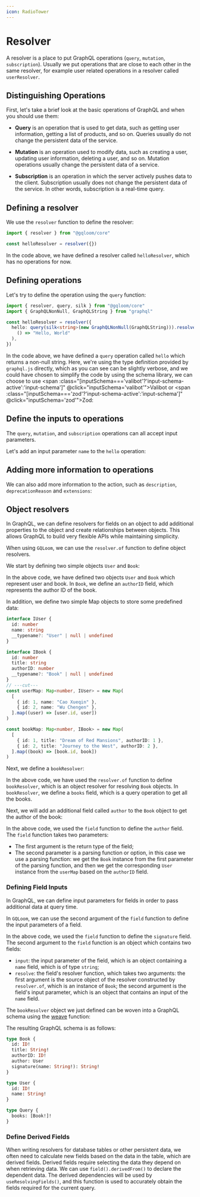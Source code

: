 ```yaml
---
icon: RadioTower
---
```

<script setup>
import { InputSchemaCodes, inputSchema } from "@/components/input-schema.tsx"
</script>
# Resolver

A resolver is a place to put GraphQL operations (`query`, `mutation`, `subscription`).
Usually we put operations that are close to each other in the same resolver, for example user related operations in a resolver called `userResolver`.

## Distinguishing Operations
First, let's take a brief look at the basic operations of GraphQL and when you should use them:

- **Query** is an operation that is used to get data, such as getting user information, getting a list of products, and so on. Queries usually do not change the persistent data of the service.

- **Mutation** is an operation used to modify data, such as creating a user, updating user information, deleting a user, and so on. Mutation operations usually change the persistent data of a service.

- **Subscription** is an operation in which the server actively pushes data to the client. Subscription usually does not change the persistent data of the service. In other words, subscription is a real-time query.

## Defining a resolver

We use the `resolver` function to define the resolver:

```ts
import { resolver } from "@gqloom/core"

const helloResolver = resolver({})
```

In the code above, we have defined a resolver called `helloResolver`, which has no operations for now.

## Defining operations

Let's try to define the operation using the `query` function:

```ts twoslash
import { resolver, query, silk } from "@gqloom/core"
import { GraphQLNonNull, GraphQLString } from "graphql"

const helloResolver = resolver({
  hello: query(silk<string>(new GraphQLNonNull(GraphQLString))).resolve(
    () => "Hello, World"
  ),
})
```

In the code above, we have defined a `query` operation called `hello` which returns a non-null string.
Here, we're using the type definition provided by `graphql.js` directly, which as you can see can be slightly verbose, and we could have chosen to simplify the code by using the schema library, we can choose to use <span :class="[inputSchema==='valibot'?'input-schema-active':'input-schema']" @click="inputSchema='valibot'">Valibot</span> or <span :class="[inputSchema==='zod'?'input-schema-active':'input-schema']"  @click="inputSchema='zod'">Zod</span>:

<InputSchemaCodes>
<template v-slot:valibot>

We can define the return type of the `hello` operation using [valibot](./schema/valibot) to define the return type of the `hello` operation:

```ts twoslash
import { resolver, query } from "@gqloom/core"
import * as v from "valibot"

const helloResolver = resolver({
  hello: query(v.string()).resolve(() => "Hello, World"),
})
```

In the code above, we use `v.string()` to define the return type of the `hello` operation. We can directly use the `valibot` schema as the `silk`.

</template>
<template v-slot:zod>

We can define the return type of the `hello` operation using [zod](./schema/zod) to define the return type of the `hello` operation:

```ts twoslash
import { resolver, query } from "@gqloom/core"
import * as z from "zod"

const helloResolver = resolver({
  hello: query(z.string()).resolve(() => "Hello, World"),
})
```

In the code above, we use `z.string()` to define the return type of the `hello` operation, and the `zodSilk` function lets us use the Schema definition of `zod` as a `silk`.
</template>
</InputSchemaCodes>

## Define the inputs to operations
The `query`, `mutation`, and `subscription` operations can all accept input parameters.

Let's add an input parameter `name` to the `hello` operation:

<InputSchemaCodes>
<template v-slot:valibot>

```ts twoslash
import { resolver, query } from '@gqloom/core'
import * as v from "valibot"

const helloResolver = resolver({
  hello: query(v.string())
    .input({ // [!code hl]
      name: v.nullish(v.string(), "World"), // [!code hl]
    }) // [!code hl]
    .resolve(({ name }) => `Hello, ${name}`),
})
```
In the code above, we passed in the `input` property in the second argument of the `query` function to define the input parameter: the `input` property is an object whose key is the name of the input parameter, and whose value is the type definition of the input parameter.

Here, we use `v.nullish(v.string(), “World”)` to define the `name` parameter, which is an optional string with a default value of `“World”`.
In the `resolve` function, we can get the value of the input parameter by the first parameter, and TypeScript will derive its type for us, in this case, we directly deconstruct to get the value of the `name` parameter.

</template>
<template v-slot:zod>

```ts twoslash
import { resolver, query } from '@gqloom/zod'
import * as z from "zod"

const helloResolver = resolver({
  hello: query(z.string())
    .input({ // [!code hl]
      name: z // [!code hl]
        .string() // [!code hl]
        .nullish() // [!code hl]
        .transform((value) => value ?? "World"), // [!code hl]
    }) // [!code hl]
    .resolve(({ name }) => `Hello, ${name}`),
})
```
In the code above, we passed in the `input` property in the second argument of the `query` function to define the input parameter: the `input` property is an object whose key is the name of the input parameter, and whose value is the type definition of the input parameter.

Here, we use `z.string().nullish()` to define the `name` parameter, which is an optional string with a default value of `“World”`.
In the `resolve` function, we can get the value of the input parameter by the first parameter, and TypeScript will derive its type for us, in this case, we directly deconstruct to get the value of the `name` parameter.

</template>
</InputSchemaCodes>

## Adding more information to operations

We can also add more information to the action, such as `description`, `deprecationReason` and `extensions`:

<InputSchemaCodes>
<template v-slot:valibot>

```ts twoslash
import { resolver, query } from '@gqloom/core'
import * as v from "valibot"

const helloResolver = resolver({
  hello: query(v.string())
    .description("Say hello to someone") // [!code hl]
    .input({ name: v.nullish(v.string(), "World") })
    .resolve(({ name }) => `Hello, ${name}!`),
})
```

</template>
<template v-slot:zod>

```ts twoslash
import { resolver, query } from '@gqloom/zod'
import * as z from "zod"

const helloResolver = resolver({
  hello: query(z.string())
    .description("Say hello to someone") // [!code hl]
    .input({
      name: z
        .string()
        .nullish()
        .transform((value) => value ?? "World"),
    })
    .resolve(({ name }) => `Hello, ${name ?? "World"}!`),
})
```

</template>
</InputSchemaCodes>

## Object resolvers
In GraphQL, we can define resolvers for fields on an object to add additional properties to the object and create relationships between objects.
This allows GraphQL to build very flexible APIs while maintaining simplicity.

When using `GQLoom`, we can use the `resolver.of` function to define object resolvers.

We start by defining two simple objects `User` and `Book`:

<InputSchemaCodes>
<template v-slot:valibot>

```ts twoslash
import * as v from "valibot"

const User = v.object({
  __typename: v.nullish(v.literal("User")),
  id: v.number(),
  name: v.string(),
})

interface IUser extends v.InferOutput<typeof User> {}

const Book = v.object({
  __typename: v.nullish(v.literal("Book")),
  id: v.number(),
  title: v.string(),
  authorID: v.number(),
})

interface IBook extends v.InferOutput<typeof Book> {}
```

</template>
<template v-slot:zod>

```ts twoslash
import * as z from "zod"

const User = z.object({
  __typename: z.literal("User").nullish(),
  id: z.number(),
  name: z.string(),
})

interface IUser extends z.infer<typeof User> {}

const Book = z.object({
  __typename: z.literal("Book").nullish(),
  id: z.number(),
  title: z.string(),
  authorID: z.number(),
})

interface IBook extends z.infer<typeof Book> {}
```

</template>
</InputSchemaCodes>

In the above code, we have defined two objects `User` and `Book` which represent user and book.
In `Book`, we define an `authorID` field, which represents the author ID of the book.

In addition, we define two simple Map objects to store some predefined data:

```ts twoslash
interface IUser {
  id: number
  name: string
  __typename?: "User" | null | undefined
}

interface IBook {
  id: number
  title: string
  authorID: number
  __typename?: "Book" | null | undefined
}
// ---cut---
const userMap: Map<number, IUser> = new Map(
  [
    { id: 1, name: "Cao Xueqin" },
    { id: 2, name: "Wu Chengen" },
  ].map((user) => [user.id, user])
)

const bookMap: Map<number, IBook> = new Map(
  [
    { id: 1, title: "Dream of Red Mansions", authorID: 1 },
    { id: 2, title: "Journey to the West", authorID: 2 },
  ].map((book) => [book.id, book])
)
```

Next, we define a `bookResolver`:

<InputSchemaCodes>
<template v-slot:valibot>

```ts twoslash
const User = v.object({
  __typename: v.nullish(v.literal("User")),
  id: v.number(),
  name: v.string(),
})

interface IUser extends v.InferOutput<typeof User> {}

const Book = v.object({
  __typename: v.nullish(v.literal("Book")),
  id: v.number(),
  title: v.string(),
  authorID: v.number(),
})

interface IBook extends v.InferOutput<typeof Book> {}

const userMap: Map<number, IUser> = new Map(
  [
    { id: 1, name: "Cao Xueqin" },
    { id: 2, name: "Wu Chengen" },
  ].map((user) => [user.id, user])
)

const bookMap: Map<number, IBook> = new Map(
  [
    { id: 1, title: "Dream of Red Mansions", authorID: 1 },
    { id: 2, title: "Journey to the West", authorID: 2 },
  ].map((book) => [book.id, book])
)
// ---cut---
import { resolver, query } from '@gqloom/core'
import * as v from "valibot"

const bookResolver = resolver.of(Book, {
  books: query(v.array(Book)).resolve(() => Array.from(bookMap.values())),
})
```

</template>
<template v-slot:zod>

```ts twoslash
const User = z.object({
  __typename: z.literal("User").nullish(),
  id: z.number(),
  name: z.string(),
})

interface IUser extends z.infer<typeof User> {}

const Book = z.object({
  __typename: z.literal("Book").nullish(),
  id: z.number(),
  title: z.string(),
  authorID: z.number(),
})

interface IBook extends z.infer<typeof Book> {}

const userMap: Map<number, IUser> = new Map(
  [
    { id: 1, name: "Cao Xueqin" },
    { id: 2, name: "Wu Chengen" },
  ].map((user) => [user.id, user])
)

const bookMap: Map<number, IBook> = new Map(
  [
    { id: 1, title: "Dream of Red Mansions", authorID: 1 },
    { id: 2, title: "Journey to the West", authorID: 2 },
  ].map((book) => [book.id, book])
)
// ---cut---
import { resolver, query } from '@gqloom/zod'
import * as z from "zod"

const bookResolver = resolver.of(Book, {
  books: query(z.array(Book)).resolve(() => Array.from(bookMap.values())),
})
```

</template>
</InputSchemaCodes>

In the above code, we have used the `resolver.of` function to define `bookResolver`, which is an object resolver for resolving `Book` objects.
In `bookResolver`, we define a `books` field, which is a query operation to get all the books.

Next, we will add an additional field called `author` to the `Book` object to get the author of the book:

<InputSchemaCodes>
<template v-slot:valibot>

```ts twoslash
const User = v.object({
  __typename: v.nullish(v.literal("User")),
  id: v.number(),
  name: v.string(),
})

interface IUser extends v.InferOutput<typeof User> {}

const Book = v.object({
  __typename: v.nullish(v.literal("Book")),
  id: v.number(),
  title: v.string(),
  authorID: v.number(),
})

interface IBook extends v.InferOutput<typeof Book> {}

const userMap: Map<number, IUser> = new Map(
  [
    { id: 1, name: "Cao Xueqin" },
    { id: 2, name: "Wu Chengen" },
  ].map((user) => [user.id, user])
)

const bookMap: Map<number, IBook> = new Map(
  [
    { id: 1, title: "Dream of Red Mansions", authorID: 1 },
    { id: 2, title: "Journey to the West", authorID: 2 },
  ].map((book) => [book.id, book])
)
// ---cut---
import { resolver, query, field } from '@gqloom/core'
import * as v from "valibot"

const bookResolver = resolver.of(Book, {
  books: query(v.array(Book)).resolve(() => Array.from(bookMap.values())),

  author: field(v.nullish(User)).resolve((book) => userMap.get(book.authorID)), // [!code hl]
})
```

</template>
<template v-slot:zod>

```ts twoslash
const User = z.object({
  __typename: z.literal("User").nullish(),
  id: z.number(),
  name: z.string(),
})

interface IUser extends z.infer<typeof User> {}

const Book = z.object({
  __typename: z.literal("Book").nullish(),
  id: z.number(),
  title: z.string(),
  authorID: z.number(),
})

interface IBook extends z.infer<typeof Book> {}

const userMap: Map<number, IUser> = new Map(
  [
    { id: 1, name: "Cao Xueqin" },
    { id: 2, name: "Wu Chengen" },
  ].map((user) => [user.id, user])
)

const bookMap: Map<number, IBook> = new Map(
  [
    { id: 1, title: "Dream of Red Mansions", authorID: 1 },
    { id: 2, title: "Journey to the West", authorID: 2 },
  ].map((book) => [book.id, book])
)
// ---cut---
import { resolver, query, field } from '@gqloom/zod'
import * as z from "zod"

const bookResolver = resolver.of(Book, {
  books: query(z.array(Book)).resolve(() => Array.from(bookMap.values())),

  author: field(User.nullish()).resolve((book) => userMap.get(book.authorID)), // [!code hl]
})
```

</template>
</InputSchemaCodes>

In the above code, we used the `field` function to define the `author` field.
The `field` function takes two parameters:
  - The first argument is the return type of the field;
  - The second parameter is a parsing function or option, in this case we use a parsing function: we get the `Book` instance from the first parameter of the parsing function, and then we get the corresponding `User` instance from the `userMap` based on the `authorID` field.

### Defining Field Inputs

In GraphQL, we can define input parameters for fields in order to pass additional data at query time.

In `GQLoom`, we can use the second argument of the `field` function to define the input parameters of a field.

<InputSchemaCodes>
<template v-slot:valibot>

```ts twoslash
const User = v.object({
  __typename: v.nullish(v.literal("User")),
  id: v.number(),
  name: v.string(),
})

interface IUser extends v.InferOutput<typeof User> {}

const Book = v.object({
  __typename: v.nullish(v.literal("Book")),
  id: v.number(),
  title: v.string(),
  authorID: v.number(),
})

interface IBook extends v.InferOutput<typeof Book> {}

const userMap: Map<number, IUser> = new Map(
  [
    { id: 1, name: "Cao Xueqin" },
    { id: 2, name: "Wu Chengen" },
  ].map((user) => [user.id, user])
)

const bookMap: Map<number, IBook> = new Map(
  [
    { id: 1, title: "Dream of Red Mansions", authorID: 1 },
    { id: 2, title: "Journey to the West", authorID: 2 },
  ].map((book) => [book.id, book])
)
// ---cut---
import { resolver, query, field } from '@gqloom/core'
import * as v from "valibot"

const bookResolver = resolver.of(Book, {
  books: query(v.array(Book)).resolve(() => Array.from(bookMap.values())),

  author: field(v.nullish(User)).resolve((book) => userMap.get(book.authorID)),

  signature: field(v.string()) // [!code hl]
    .input({ name: v.string() }) // [!code hl]
    .resolve((book, { name }) => { // [!code hl]
      return `The book ${book.title} is in ${name}'s collection.` // [!code hl]
    }), // [!code hl]
})
```

</template>
<template v-slot:zod>

```ts twoslash
const User = z.object({
  __typename: z.literal("User").nullish(),
  id: z.number(),
  name: z.string(),
})

interface IUser extends z.infer<typeof User> {}

const Book = z.object({
  __typename: z.literal("Book").nullish(),
  id: z.number(),
  title: z.string(),
  authorID: z.number(),
})

interface IBook extends z.infer<typeof Book> {}

const userMap: Map<number, IUser> = new Map(
  [
    { id: 1, name: "Cao Xueqin" },
    { id: 2, name: "Wu Chengen" },
  ].map((user) => [user.id, user])
)

const bookMap: Map<number, IBook> = new Map(
  [
    { id: 1, title: "Dream of Red Mansions", authorID: 1 },
    { id: 2, title: "Journey to the West", authorID: 2 },
  ].map((book) => [book.id, book])
)
// ---cut---
import { resolver, query, field } from '@gqloom/zod'
import * as z from "zod"

const bookResolver = resolver.of(Book, {
  books: query(z.array(Book)).resolve(() => Array.from(bookMap.values())),

  author: field(User.nullish()).resolve((book) => userMap.get(book.authorID)),

  signature: field(z.string()) // [!code hl]
    .input({ name: z.string() }) // [!code hl]
    .resolve((book, { name }) => { // [!code hl]
      return `The book ${book.title} is in ${name}'s collection.` // [!code hl]
    }), // [!code hl]
})
```

</template>
</InputSchemaCodes>

In the above code, we used the `field` function to define the `signature` field.
The second argument to the `field` function is an object which contains two fields:
  - `input`: the input parameter of the field, which is an object containing a `name` field, which is of type `string`;
  - `resolve`: the field's resolver function, which takes two arguments: the first argument is the source object of the resolver constructed by `resolver.of`, which is an instance of `Book`; the second argument is the field's input parameter, which is an object that contains an input of the `name` field.

The `bookResolver` object we just defined can be woven into a GraphQL schema using the [weave](../weave) function:

<InputSchemaCodes>
<template v-slot:valibot>

```ts
import { weave } from '@gqloom/core'
import { ValibotWeaver } from '@gqloom/valibot'

export const schema = weave(ValibotWeaver, bookResolver)
```

</template>
<template v-slot:zod>

```ts
import { weave } from '@gqloom/core'
import { ZodWeaver } from '@gqloom/zod'

export const schema = weave(ZodWeaver, bookResolver)
```

</template>
</InputSchemaCodes>

The resulting GraphQL schema is as follows:

```graphql title="GraphQL Schema"
type Book {
  id: ID!
  title: String!
  authorID: ID!
  author: User
  signature(name: String!): String!
}

type User {
  id: ID!
  name: String!
}

type Query {
  books: [Book!]!
}
```

### Define Derived Fields

When writing resolvers for database tables or other persistent data, we often need to calculate new fields based on the data in the table, which are derived fields.
Derived fields require selecting the data they depend on when retrieving data. We can use `field().derivedFrom()` to declare the dependent data.
The derived dependencies will be used by `useResolvingFields()`, and this function is used to accurately obtain the fields required for the current query. 

<InputSchemaCodes>
<template v-slot:valibot>

```ts
import { field, resolver } from "@gqloom/core"
import * as v from "valibot"
import { giraffes } from "./table"

export const giraffeResolver = resolver.of(giraffes, {
  age: field(v.number())
    .derivedFrom("birthDate")
    .resolve((giraffe) => {
      const today = new Date()
      const age = today.getFullYear() - giraffe.birthDate.getFullYear()
      return age
    }),
})
```

</template>
<template v-slot:zod>

```ts
import { field, resolver } from "@gqloom/core"
import * as z from "zod"
import { giraffes } from "./table"

export const giraffeResolver = resolver.of(giraffes, {
  age: field(z.number())
    .derivedFrom("birthDate")
    .resolve((giraffe) => {
      const today = new Date()
      const age = today.getFullYear() - giraffe.birthDate.getFullYear()
      return age
    }),
})
```

</template>
</InputSchemaCodes>
